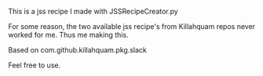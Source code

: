 This is a jss recipe I made with JSSRecipeCreator.py 

For some reason, the two available jss recipe's from Killahquam repos never worked for me.
Thus me making this.

Based on com.github.killahquam.pkg.slack

Feel free to use.


